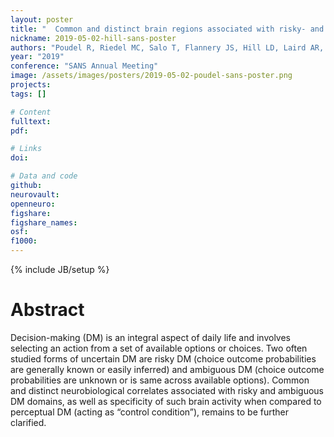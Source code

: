 ```yaml
---
layout: poster
title: "  Common and distinct brain regions associated with risky- and ambiguous decision-making"
nickname: 2019-05-02-hill-sans-poster
authors: "Poudel R, Riedel MC, Salo T, Flannery JS, Hill LD, Laird AR, Sutherland MT"
year: "2019"
conference: "SANS Annual Meeting"
image: /assets/images/posters/2019-05-02-poudel-sans-poster.png
projects:
tags: []

# Content
fulltext:
pdf:

# Links
doi:

# Data and code
github:
neurovault:
openneuro:
figshare:
figshare_names:
osf:
f1000:
---
```

{% include JB/setup %}

# Abstract

Decision-making (DM) is an integral aspect of daily life and involves selecting an action from a set of available options or choices. Two often studied forms of uncertain DM are risky DM (choice outcome probabilities are generally known or easily inferred) and ambiguous DM (choice outcome probabilities are unknown or is same across available options). Common and distinct neurobiological correlates associated with risky and ambiguous DM domains, as well as specificity of such brain activity when compared to perceptual DM (acting as “control condition”), remains to be further clarified.
